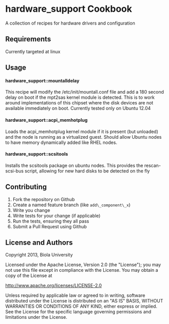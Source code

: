 hardware\_support Cookbook
=========================
A collection of recipes for hardware drivers and configuration

Requirements
------------
Currently targeted at linux


Usage
-----
#### hardware\_support::mountalldelay
This recipe will modify the /etc/init/mountall.conf file and add a 180 second delay on boot if the mpt2sas kernel module is detected. This is to work around implementations of this chipset where the disk devices are not available immediately on boot. Currently tested only on Ubuntu 12.04

#### hardware\_support::acpi\_memhotplug
Loads the acpi\_memhotplug kernel module if it is present (but unloaded) and the node is running as a virtualized guest. Should allow Ubuntu nodes to have memory dynamically added like RHEL nodes.

#### hardware\_support::scsitools
Installs the scsitools package on ubuntu nodes. This provides the rescan-scsi-bus script, allowing for new hard disks to be detected on the fly

Contributing
------------
1. Fork the repository on Github
2. Create a named feature branch (like `add\_component\_x`)
3. Write you change
4. Write tests for your change (if applicable)
5. Run the tests, ensuring they all pass
6. Submit a Pull Request using Github

License and Authors
-------------------
 Copyright 2013, Biola University 

 Licensed under the Apache License, Version 2.0 (the "License");
 you may not use this file except in compliance with the License.
 You may obtain a copy of the License at

 http://www.apache.org/licenses/LICENSE-2.0

 Unless required by applicable law or agreed to in writing, software
 distributed under the License is distributed on an "AS IS" BASIS,
 WITHOUT WARRANTIES OR CONDITIONS OF ANY KIND, either express or implied.
 See the License for the specific language governing permissions and
 limitations under the License.

